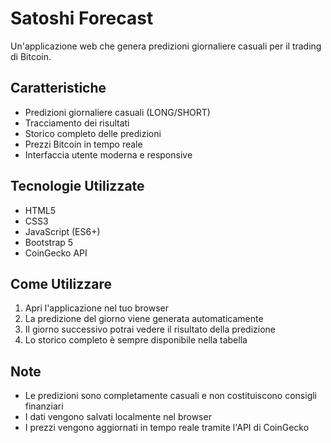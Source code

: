 # Satoshi Forecast

Un'applicazione web che genera predizioni giornaliere casuali per il trading di Bitcoin.

## Caratteristiche

- Predizioni giornaliere casuali (LONG/SHORT)
- Tracciamento dei risultati
- Storico completo delle predizioni
- Prezzi Bitcoin in tempo reale
- Interfaccia utente moderna e responsive

## Tecnologie Utilizzate

- HTML5
- CSS3
- JavaScript (ES6+)
- Bootstrap 5
- CoinGecko API

## Come Utilizzare

1. Apri l'applicazione nel tuo browser
2. La predizione del giorno viene generata automaticamente
3. Il giorno successivo potrai vedere il risultato della predizione
4. Lo storico completo è sempre disponibile nella tabella

## Note

- Le predizioni sono completamente casuali e non costituiscono consigli finanziari
- I dati vengono salvati localmente nel browser
- I prezzi vengono aggiornati in tempo reale tramite l'API di CoinGecko
